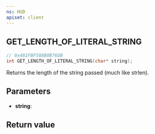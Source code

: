 ```yaml
---
ns: HUD
apiset: client
---
```

## GET_LENGTH_OF_LITERAL_STRING

```c
// 0x481FBF588B0B76DB
int GET_LENGTH_OF_LITERAL_STRING(char* string);
```

Returns the length of the string passed (much like strlen).

## Parameters
* **string**:

## Return value